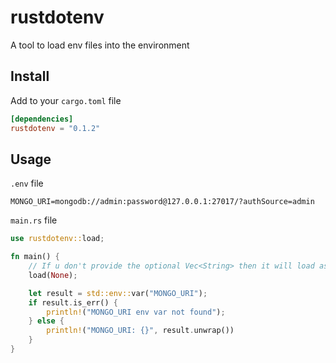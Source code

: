 # rustdotenv
A tool to load env files into the environment

## Install
Add to your `cargo.toml` file
```toml
[dependencies]
rustdotenv = "0.1.2"
```

## Usage
`.env` file
```text
MONGO_URI=mongodb://admin:password@127.0.0.1:27017/?authSource=admin
```
`main.rs` file
```rust
use rustdotenv::load;

fn main() {
    // If u don't provide the optional Vec<String> then it will load as default the .env file
    load(None);

    let result = std::env::var("MONGO_URI");
    if result.is_err() {
        println!("MONGO_URI env var not found");
    } else {
        println!("MONGO_URI: {}", result.unwrap())
    }
}
```
